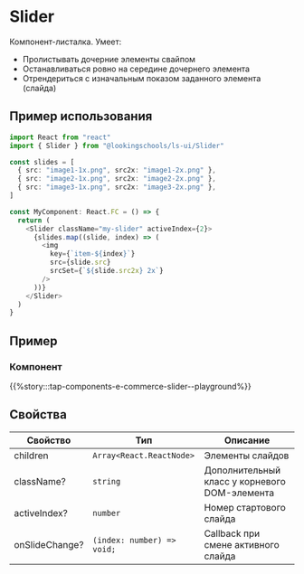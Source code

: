 # Slider

Компонент-листалка. Умеет:

- Пролистывать дочерние элементы свайпом
- Останавливаться ровно на середине дочернего элемента
- Отрендериться с изначальным показом заданного элемента (слайда)

## Пример использования

```ts
import React from "react"
import { Slider } from "@lookingschools/ls-ui/Slider"

const slides = [
  { src: "image1-1x.png", src2x: "image1-2x.png" },
  { src: "image2-1x.png", src2x: "image2-2x.png" },
  { src: "image3-1x.png", src2x: "image3-2x.png" },
]

const MyComponent: React.FC = () => {
  return (
    <Slider className="my-slider" activeIndex={2}>
      {slides.map((slide, index) => (
        <img
          key={`item-${index}`}
          src={slide.src}
          srcSet={`${slide.src2x} 2x`}
        />
      ))}
    </Slider>
  )
}
```

## Пример

### Компонент

{{%story:::tap-components-e-commerce-slider--playground%}}

## Свойства

| Свойство       | Тип                        | Описание                                      |
| -------------- | -------------------------- | --------------------------------------------- |
| children       | `Array<React.ReactNode>`   | Элементы слайдов                              |
| className?     | `string`                   | Дополнительный класс у корневого DOM-элемента |
| activeIndex?   | `number`                   | Номер стартового слайда                       |
| onSlideChange? | `(index: number) => void;` | Callback при смене активного слайда           |
